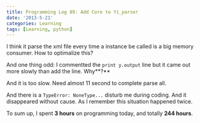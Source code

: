 ```yaml
---
title: Programming Log 89: Add Core to Yi_parser
date: '2013-5-21'
categories: Learning
tags: [Learning, python]
---
```


I think it parse the xml file every time a instance be called is a big memory consumer. How to optimalize this?

And one thing odd: I commentted the `print y.output` line but it came out more slowly than add the line. Why**?**

And it is too slow. Need almost 11 second to complete parse all.

And there is a `TypeError: NoneType...` disturb me during coding. And it disappeared without cause. As I remember this situation happened twice.

To sum up, I spent **3 hours** on programming today, and totally **244 hours**. 